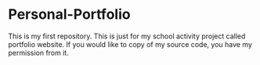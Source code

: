 # Personal-Portfolio
This is my first repository. This is just for
my school activity project called portfolio
website.
If you would like to copy of my source code,
you have my permission from it.
